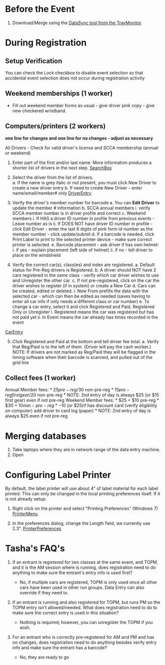 # Before the Event
1. Download/Merge using the [DataSync tool from the TrayMonitor](datasync.md)

# During Registration

## Setup Verification 

You can check the Lock checkbox to disable event selection so that accidental event selection does not occur during registration activity

## Weekend memberships (1 worker)
* Fill out weekend member forms as usual - give driver pink copy - give new checkered wristband.

## Computers/printers (2 workers)
**one line for changes and one line for no changes - adjust as necessary**

All Drivers - Check for valid driver's license and SCCA membership (annual or weekend)
1. Enter part of the first and/or last name.  More information produces a shorter list of drivers in the next step.
[SearchBox](images/search.png)

2. Select the driver from the list of drivers.  
    a. If the name is grey italic or not present, you must click New Driver to create a new driver entry 
    b. If need to create New Driver - enter  name/email/member# only
[DriverEntry](images/driver.png)


3. Verify the driver's member number for barcode
    a. You can **Edit Driver** to update the member # information
    b. SCCA annual members
        i. verify SCCA member number is in driver profile and correct
    c. Weekend members
        i. If HAS a driver ID number in profile from previous events - Leave number as is 
        ii. If DOES NOT have driver ID number in profile - click Edit Driver - enter the last 6 digits of pink form id number as the member number - click update/submit 
    d. If a barcode is needed, click Print Label to print to the selected printer device - make sure correct printer is selected.
    e. Barcode placement - ask  driver if has own helmet:
        i. if yes - explain placement (left side of helmet)
        ii. if no - tell driver to place on the windshield 

4. Verify the correct car(s), class(es) and index are registered. 
    a. Default status for Pre-Reg drivers is Registered. 
    b. A driver should NOT have 2 cars registered in the same class - verify which car driver wishes to use and Unregister the other car.
    c. If not pre-registered, click on the car the driver wishes to register (if in system) or create a New Car 
    d. Cars can be created, edited or deleted. 
        i. New From prefills the data with the selected car - which can then be edited as needed (saves having to enter all car info if only needs a different class or car number) 
    e. To change a car entry, select it and click Registered and Paid, Registered Only or Unregister
        i. Registered means the car was registered but has not paid yet
        ii. In Event means the car already has times recorded in the event

[CarEntry](images/car.png)

5. Click Registered and Paid at the bottom and tell driver fee total. 
    a. Verify that Reg/Paid is to the left of them. (Driver will pay the cash worker.) NOTE: If drivers are not marked as Reg/Paid they will be flagged in the timing software when their barcode is scanned, and pulled out of the grid line


## Collect fees (1 worker)
Annual Member fees:
    * $25 pre-reg/$30 non-pre-reg
    * $15 pre-reg first gear/$20 non-pre-reg
    * NOTE: 2nd entry of day is always $25 (or $15 first gear) even if not pre-reg
Weekend Member fees:
    * $25 + $10 pre-reg
    * $30 + $10 non-pre-reg
    * -$10 (or $25)if has discount card (verify eligibility on computer) add driver to card log (paper)
    * NOTE: 2nd entry of day is always $25 even if not pre-reg


# Merging databases

1. Take laptops where they are in network range of the data entry machine.
2. Open 


# Configuring Label Printer

By default, the label printer will use about 4" of label material for each label printed.  This can only be changed in the local printing preferences itself.  If it is not already setup:
1. Right click on the printer and select "Printing Preferences" (Windows 7)
[PrinterMenu](images/printer.png)

2. In the preferences dialog, change the Length field, we currently use 2.3".
[PrinterPreferences](images/preferences.png)

# Tasha's FAQ's

1. If an entrant is registered for two classes at the same event, <class> and TOPM, and it is the AM session where <class> is running, does registration need to do anything to make sure the entrant's <class> entry info is used first?
    * No, if multiple cars are registered, TOPM is only used once all other cars have been used in other run groups.  Data Entry can also override if they need to.

2. If an entrant is running <class> and also registered for TOPM, but <class> runs PM so the TOPM entry isn't allowed/needed. What does registration need to do to make sure the correct entry is used in this situation?
    * Nothing is required; however, you can unregister the TOPM if you wish.

3. For an entrant who is correctly pre-registered for AM and PM and has no changes, does registration need to do anything besides verify entry info and make sure the entrant has a barcode?
    * No, they are ready to go


